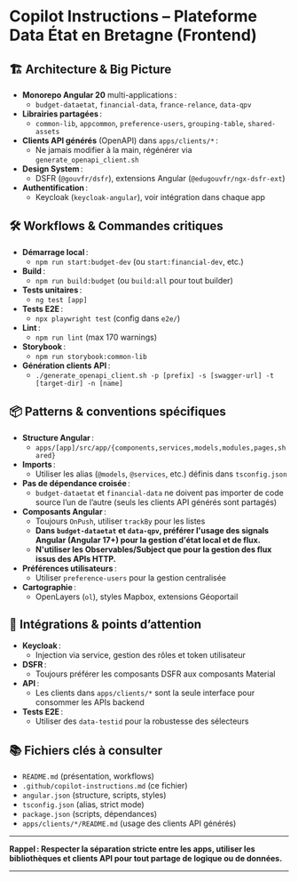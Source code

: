 # Copilot Instructions – Plateforme Data État en Bretagne (Frontend)

## 🏗️ Architecture & Big Picture

- **Monorepo Angular 20** multi-applications :  
  - `budget-dataetat`, `financial-data`, `france-relance`, `data-qpv`
- **Librairies partagées** :  
  - `common-lib`, `appcommon`, `preference-users`, `grouping-table`, `shared-assets`
- **Clients API générés** (OpenAPI) dans `apps/clients/*` :  
  - Ne jamais modifier à la main, régénérer via `generate_openapi_client.sh`
- **Design System** :  
  - DSFR (`@gouvfr/dsfr`), extensions Angular (`@edugouvfr/ngx-dsfr-ext`)
- **Authentification** :  
  - Keycloak (`keycloak-angular`), voir intégration dans chaque app

## 🛠️ Workflows & Commandes critiques

- **Démarrage local** :  
  - `npm run start:budget-dev` (ou `start:financial-dev`, etc.)
- **Build** :  
  - `npm run build:budget` (ou `build:all` pour tout builder)
- **Tests unitaires** :  
  - `ng test [app]`
- **Tests E2E** :  
  - `npx playwright test` (config dans `e2e/`)
- **Lint** :  
  - `npm run lint` (max 170 warnings)
- **Storybook** :  
  - `npm run storybook:common-lib`
- **Génération clients API** :  
  - `./generate_openapi_client.sh -p [prefix] -s [swagger-url] -t [target-dir] -n [name]`

## 📦 Patterns & conventions spécifiques

- **Structure Angular** :  
  - `apps/[app]/src/app/{components,services,models,modules,pages,shared}`
- **Imports** :  
  - Utiliser les alias (`@models`, `@services`, etc.) définis dans `tsconfig.json`
- **Pas de dépendance croisée** :  
  - `budget-dataetat` et `financial-data` ne doivent pas importer de code source l’un de l’autre (seuls les clients API générés sont partagés)
- **Composants Angular** :  
  - Toujours `OnPush`, utiliser `trackBy` pour les listes
  - **Dans `budget-dataetat` et `data-qpv`, préférer l'usage des signals Angular (Angular 17+) pour la gestion d'état local et de flux.**
  - **N'utiliser les Observables/Subject que pour la gestion des flux issus des APIs HTTP.**
- **Préférences utilisateurs** :  
  - Utiliser `preference-users` pour la gestion centralisée
- **Cartographie** :  
  - OpenLayers (`ol`), styles Mapbox, extensions Géoportail

## 🔗 Intégrations & points d’attention

- **Keycloak** :  
  - Injection via service, gestion des rôles et token utilisateur
- **DSFR** :  
  - Toujours préférer les composants DSFR aux composants Material
- **API** :  
  - Les clients dans `apps/clients/*` sont la seule interface pour consommer les APIs backend
- **Tests E2E** :  
  - Utiliser des `data-testid` pour la robustesse des sélecteurs

## 📚 Fichiers clés à consulter

- `README.md` (présentation, workflows)
- `.github/copilot-instructions.md` (ce fichier)
- `angular.json` (structure, scripts, styles)
- `tsconfig.json` (alias, strict mode)
- `package.json` (scripts, dépendances)
- `apps/clients/*/README.md` (usage des clients API générés)

---

**Rappel : Respecter la séparation stricte entre les apps, utiliser les bibliothèques et clients API pour tout partage de logique ou de données.**

---
